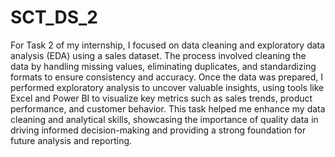 # SCT_DS_2
For Task 2 of my internship, I focused on data cleaning and exploratory data analysis (EDA) using a sales dataset. The process involved cleaning the data by handling missing values, eliminating duplicates, and standardizing formats to ensure consistency and accuracy. Once the data was prepared, I performed exploratory analysis to uncover valuable insights, using tools like Excel and Power BI to visualize key metrics such as sales trends, product performance, and customer behavior. This task helped me enhance my data cleaning and analytical skills, showcasing the importance of quality data in driving informed decision-making and providing a strong foundation for future analysis and reporting.

